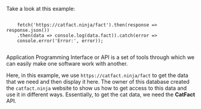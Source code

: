 Take a look at this example:

<codeblock language="javascript" type="lesson">
  <code>
    fetch('https://catfact.ninja/fact').then(response => response.json())
    .then(data => console.log(data.fact)).catch(error =>
    console.error('Error:', error));
  </code>
</codeblock>

Application Programming Interface or API
is a set of tools through which
we can easily make one software work with
another.

Here, in this example, we use
`https://catfact.ninja/fact` to get the data
that we need and then display it here.
The owner of this database
created the `catfact.ninja` website to
show us how to get access to this data
and use it in different ways. Essentially, to
get the cat data, we need the **CatFact** API.
